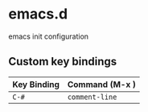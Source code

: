 # emacs.d
emacs init configuration

## Custom key bindings

| Key Binding | Command (M-x <cmd>)|
|-------------|--------------------|
| `C-#`       | `comment-line`     |
